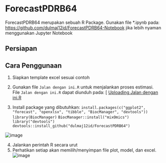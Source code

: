 # ForecastPDRB64
ForecastPDRB64 merupakan sebuah R Package.
Gunakan file *.ipynb pada: https://github.com/dulmaj12id/ForecastPDRB64-Notebook jika lebih nyaman menggunakan Jupyter Notebook

## Persiapan


## Cara Penggunaan
1. Siapkan template excel sesuai contoh
2. Gunakan file `Jalan dengan ini.R` untuk menjalankan proses estimasi. File `Jalan dengan ini.R` dapat diunduh pada: [
[Uploading Jalan dengan ini.R](https://github.com/dulmaj12id/ForecastPDRB64/blob/main/Jalan%20dengan%20ini.R)

3. Install package yang dibutuhkan:
  `install.packages(c("ggplot2", "forecast", "openxlsx", "tibble", "BiocManager", "devtools"))`
  `library(BiocManager)`
  `BiocManager::install("mixOmics")`
  `library("devtools")`
  `devtools::install_github("dulmaj12id/ForecastPDRB64")`

  ![image](https://github.com/user-attachments/assets/1fc0d6c8-8fe8-4ecb-9eaa-cde46bd3f5df)

4. Jalankan perintah R secara urut
5. Perhatikan setiap akan memilih/menyimpan file plot, model, dan excel.
   ![image](https://github.com/user-attachments/assets/1adb950e-838c-4c7c-9047-7218c66081cd)
  
